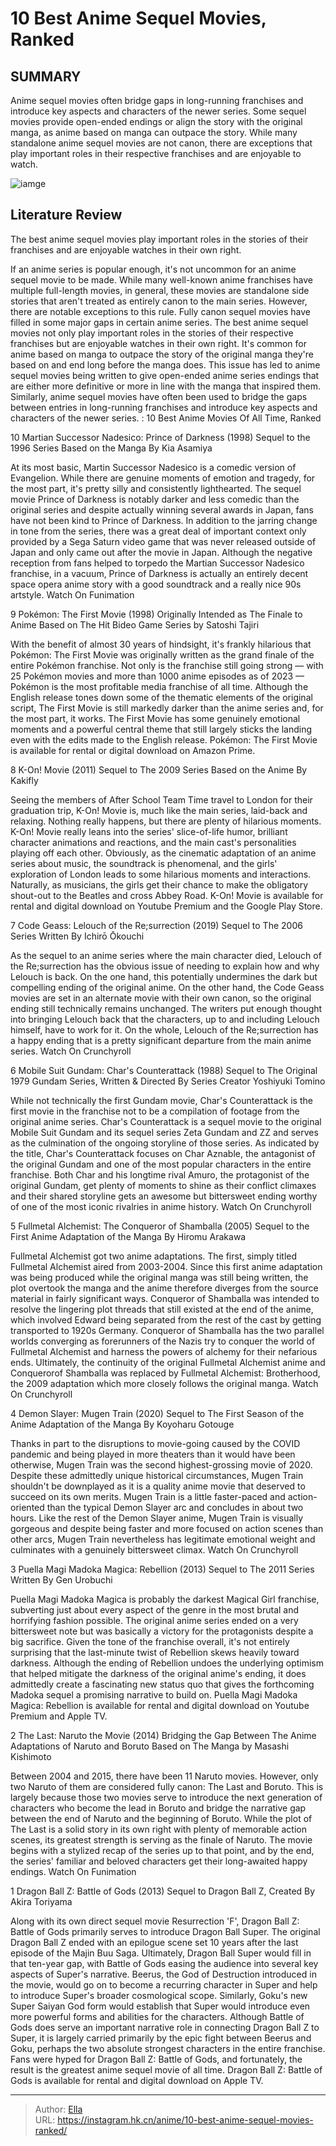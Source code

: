 # 10 Best Anime Sequel Movies, Ranked


## SUMMARY 


 Anime sequel movies often bridge gaps in long-running franchises and introduce key aspects and characters of the newer series. 
 Some sequel movies provide open-ended endings or align the story with the original manga, as anime based on manga can outpace the story. 
 While many standalone anime sequel movies are not canon, there are exceptions that play important roles in their respective franchises and are enjoyable to watch. 

![iamge](https://static1.srcdn.com/wordpress/wp-content/uploads/2023/11/10-best-anime-sequel-movies-ranked.jpg)

## Literature Review

The best anime sequel movies play important roles in the stories of their franchises and are enjoyable watches in their own right.




If an anime series is popular enough, it&#39;s not uncommon for an anime sequel movie to be made. While many well-known anime franchises have multiple full-length movies, in general, these movies are standalone side stories that aren&#39;t treated as entirely canon to the main series. However, there are notable exceptions to this rule. Fully canon sequel movies have filled in some major gaps in certain anime series. The best anime sequel movies not only play important roles in the stories of their respective franchises but are enjoyable watches in their own right.
It&#39;s common for anime based on manga to outpace the story of the original manga they&#39;re based on and end long before the manga does. This issue has led to anime sequel movies being written to give open-ended anime series endings that are either more definitive or more in line with the manga that inspired them. Similarly, anime sequel movies have often been used to bridge the gaps between entries in long-running franchises and introduce key aspects and characters of the newer series.
 : 10 Best Anime Movies Of All Time, Ranked









 








 10  Martian Successor Nadesico: Prince of Darkness (1998) 
Sequel to the 1996 Series Based on the Manga By Kia Asamiya
        

At its most basic, Martin Successor Nadesico is a comedic version of Evangelion. While there are genuine moments of emotion and tragedy, for the most part, it&#39;s pretty silly and consistently lighthearted. The sequel movie Prince of Darkness is notably darker and less comedic than the original series and despite actually winning several awards in Japan, fans have not been kind to Prince of Darkness. 
In addition to the jarring change in tone from the series, there was a great deal of important context only provided by a Sega Saturn video game that was never released outside of Japan and only came out after the movie in Japan. Although the negative reception from fans helped to torpedo the Martian Successor Nadesico franchise, in a vacuum, Prince of Darkness is actually an entirely decent space opera anime story with a good soundtrack and a really nice 90s artstyle.
Watch On Funimation





 9  Pokémon: The First Movie (1998) 
Originally Intended as The Finale to Anime Based on The Hit Bideo Game Series by Satoshi Tajiri


 







With the benefit of almost 30 years of hindsight, it&#39;s frankly hilarious that Pokémon: The First Movie was originally written as the grand finale of the entire Pokémon franchise. Not only is the franchise still going strong — with 25 Pokémon movies and more than 1000 anime episodes as of 2023 — Pokémon is the most profitable media franchise of all time.
Although the English release tones down some of the thematic elements of the original script, The First Movie is still markedly darker than the anime series and, for the most part, it works. The First Movie has some genuinely emotional moments and a powerful central theme that still largely sticks the landing even with the edits made to the English release.
Pokémon: The First Movie is available for rental or digital download on Amazon Prime.





 8  K-On! Movie (2011) 
Sequel to The 2009 Series Based on the Anime By Kakifly
        

Seeing the members of After School Team Time travel to London for their graduation trip, K-On! Movie is, much like the main series, laid-back and relaxing. Nothing really happens, but there are plenty of hilarious moments. K-On! Movie really leans into the series&#39; slice-of-life humor, brilliant character animations and reactions, and the main cast&#39;s personalities playing off each other. Obviously, as the cinematic adaptation of an anime series about music, the soundtrack is phenomenal, and the girls&#39; exploration of London leads to some hilarious moments and interactions. Naturally, as musicians, the girls get their chance to make the obligatory shout-out to the Beatles and cross Abbey Road.
K-On! Movie is available for rental and digital download on Youtube Premium and the Google Play Store.





 7  Code Geass: Lelouch of the Re;surrection (2019) 
Sequel to The 2006 Series Written By Ichirō Ōkouchi
        

As the sequel to an anime series where the main character died, Lelouch of the Re;surrection has the obvious issue of needing to explain how and why Lelouch is back. On the one hand, this potentially undermines the dark but compelling ending of the original anime. On the other hand, the Code Geass movies are set in an alternate movie with their own canon, so the original ending still technically remains unchanged. The writers put enough thought into bringing Lelouch back that the characters, up to and including Lelouch himself, have to work for it. On the whole, Lelouch of the Re;surrection has a happy ending that is a pretty significant departure from the main anime series.
Watch On Crunchyroll





 6  Mobile Suit Gundam: Char&#39;s Counterattack (1988) 
Sequel to The Original 1979 Gundam Series, Written &amp; Directed By Series Creator Yoshiyuki Tomino
        

While not technically the first Gundam movie, Char&#39;s Counterattack is the first movie in the franchise not to be a compilation of footage from the original anime series. Char&#39;s Counterattack is a sequel movie to the original Mobile Suit Gundam and its sequel series Zeta Gundam and ZZ and serves as the culmination of the ongoing storyline of those series. As indicated by the title, Char&#39;s Counterattack focuses on Char Aznable, the antagonist of the original Gundam and one of the most popular characters in the entire franchise. Both Char and his longtime rival Amuro, the protagonist of the original Gundam, get plenty of moments to shine as their conflict climaxes and their shared storyline gets an awesome but bittersweet ending worthy of one of the most iconic rivalries in anime history.
Watch On Crunchyroll





 5  Fullmetal Alchemist: The Conqueror of Shamballa (2005) 
Sequel to the First Anime Adaptation of the Manga By Hiromu Arakawa
        

Fullmetal Alchemist got two anime adaptations. The first, simply titled Fullmetal Alchemist aired from 2003-2004. Since this first anime adaptation was being produced while the original manga was still being written, the plot overtook the manga and the anime therefore diverges from the source material in fairly significant ways.
Conqueror of Shamballa was intended to resolve the lingering plot threads that still existed at the end of the anime, which involved Edward being separated from the rest of the cast by getting transported to 1920s Germany. Conqueror of Shamballa has the two parallel worlds converging as forerunners of the Nazis try to conquer the world of Fullmetal Alchemist and harness the powers of alchemy for their nefarious ends. Ultimately, the continuity of the original Fullmetal Alchemist anime and Conquerorof Shamballa was replaced by Fullmetal Alchemist: Brotherhood, the 2009 adaptation which more closely follows the original manga.
Watch On Crunchyroll





 4  Demon Slayer: Mugen Train (2020) 
Sequel to The First Season of the Anime Adaptation of the Manga By Koyoharu Gotouge


 







Thanks in part to the disruptions to movie-going caused by the COVID pandemic and being played in more theaters than it would have been otherwise, Mugen Train was the second highest-grossing movie of 2020. Despite these admittedly unique historical circumstances, Mugen Train shouldn&#39;t be downplayed as it is a quality anime movie that deserved to succeed on its own merits. Mugen Train is a little faster-paced and action-oriented than the typical Demon Slayer arc and concludes in about two hours. Like the rest of the Demon Slayer anime, Mugen Train is visually gorgeous and despite being faster and more focused on action scenes than other arcs, Mugen Train nevertheless has legitimate emotional weight and culminates with a genuinely bittersweet climax.
Watch On Crunchyroll





 3  Puella Magi Madoka Magica: Rebellion (2013) 
Sequel to The 2011 Series Written By Gen Urobuchi
        

Puella Magi Madoka Magica is probably the darkest Magical Girl franchise, subverting just about every aspect of the genre in the most brutal and horrifying fashion possible. The original anime series ended on a very bittersweet note but was basically a victory for the protagonists despite a big sacrifice. Given the tone of the franchise overall, it&#39;s not entirely surprising that the last-minute twist of Rebellion skews heavily toward darkness. Although the ending of Rebellion undoes the underlying optimism that helped mitigate the darkness of the original anime&#39;s ending, it does admittedly create a fascinating new status quo that gives the forthcoming Madoka sequel a promising narrative to build on.
Puella Magi Madoka Magica: Rebellion is available for rental and digital download on Youtube Premium and Apple TV.





 2  The Last: Naruto the Movie (2014) 
Bridging the Gap Between The Anime Adaptations of Naruto and Boruto Based on The Manga by Masashi Kishimoto
        

Between 2004 and 2015, there have been 11 Naruto movies. However, only two Naruto of them are considered fully canon: The Last and Boruto. This is largely because those two movies serve to introduce the next generation of characters who become the lead in Boruto and bridge the narrative gap between the end of Naruto and the beginning of Boruto. While the plot of The Last is a solid story in its own right with plenty of memorable action scenes, its greatest strength is serving as the finale of Naruto. The movie begins with a stylized recap of the series up to that point, and by the end, the series&#39; familiar and beloved characters get their long-awaited happy endings.
Watch On Funimation





 1  Dragon Ball Z: Battle of Gods (2013) 
Sequel to Dragon Ball Z, Created By Akira Toriyama


 







Along with its own direct sequel movie Resurrection &#39;F&#39;, Dragon Ball Z: Battle of Gods primarily serves to introduce Dragon Ball Super. The original Dragon Ball Z ended with an epilogue scene set 10 years after the last episode of the Majin Buu Saga. Ultimately, Dragon Ball Super would fill in that ten-year gap, with Battle of Gods easing the audience into several key aspects of Super&#39;s narrative.
Beerus, the God of Destruction introduced in the movie, would go on to become a recurring character in Super and help to introduce Super&#39;s broader cosmological scope. Similarly, Goku&#39;s new Super Saiyan God form would establish that Super would introduce even more powerful forms and abilities for the characters. Although Battle of Gods does serve an important narrative role in connecting Dragon Ball Z to Super, it is largely carried primarily by the epic fight between Beerus and Goku, perhaps the two absolute strongest characters in the entire franchise. Fans were hyped for Dragon Ball Z: Battle of Gods, and fortunately, the result is the greatest anime sequel movie of all time.
Dragon Ball Z: Battle of Gods is available for rental and digital download on Apple TV.

---

> Author: [Ella](https://instagram.hk.cn/)  
> URL: https://instagram.hk.cn/anime/10-best-anime-sequel-movies-ranked/  

